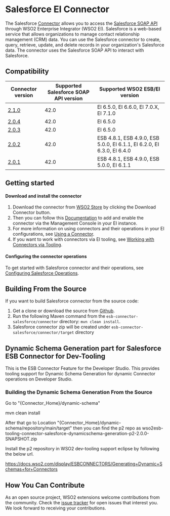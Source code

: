 # Salesforce EI Connector

The Salesforce [Connector](https://docs.wso2.com/display/EI650/Working+with+Connectors) allows you to access the [Salesforce SOAP API](https://developer.salesforce.com/docs/atlas.en-us.api.meta/api/sforce_api_quickstart_intro.htm) through WSO2 Enterprise Integrator (WSO2 EI). Salesforce is  a web-based service
that allows organizations to manage contact relationship management (CRM) data. You can use the Salesforce connector to create, query,
retrieve, update, and delete records in your organization's Salesforce data. The connector uses the Salesforce SOAP API to interact with Salesforce.


## Compatibility

| Connector version | Supported Salesforce SOAP API version | Supported WSO2 ESB/EI version |
| ------------- | ------------- | ------------- |
| [2.1.0](https://github.com/wso2-extensions/esb-connector-salesforce/tree/wso2-esb-connector-salesforce-dynamic-schema-2.1.0) | 42.0 | EI 6.5.0, EI 6.6.0, EI 7.0.X, EI 7.1.0  |
| [2.0.4](https://github.com/wso2-extensions/esb-connector-salesforce/tree/wso2-esb-connector-salesforce-dynamic-schema-2.0.4) | 42.0 | EI 6.5.0  |
| [2.0.3](https://github.com/wso2-extensions/esb-connector-salesforce/tree/wso2-esb-connector-salesforce-dynamic-schema-2.0.3) | 42.0 | EI 6.5.0  |
| [2.0.2](https://github.com/wso2-extensions/esb-connector-salesforce/tree/wso2-esb-connector-salesforce-dynamic-schema-2.0.2) | 42.0 | ESB 4.8.1, ESB 4.9.0, ESB 5.0.0, EI 6.1.1, EI 6.2.0, EI 6.3.0, EI 6.4.0  |
| [2.0.1](https://github.com/wso2-extensions/esb-connector-salesforce/tree/wso2-esb-connector-salesforce-dynamic-schema-2.0.1) | 42.0 | ESB 4.8.1, ESB 4.9.0, ESB 5.0.0, EI 6.1.1  |

## Getting started

#### Download and install the connector

1. Download the connector from [WSO2 Store](https://store.wso2.com/store/assets/esbconnector/details/fbb433b5-4d74-4064-84c2-e4b23c531aa2) by clicking the Download Connector button.
2. Then you can follow this [Documentation](https://docs.wso2.com/display/EI650/Working+with+Connectors+via+the+Management+Console) to add and enable the connector via the Management Console in your EI instance.
3. For more information on using connectors and their operations in your EI configurations, see [Using a Connector](https://docs.wso2.com/display/EI650/Using+a+Connector).
4. If you want to work with connectors via EI tooling, see [Working with Connectors via Tooling](https://docs.wso2.com/display/EI650/Working+with+Connectors+via+Tooling).

#### Configuring the connector operations

To get started with Salesforce connector and their operations, see [Configuring Salesforce Operations](connector/docs/config.md).


## Building From the Source

If you want to build Salesforce connector from the source code:

1. Get a clone or download the source from [Github](https://github.com/wso2-extensions/esb-connector-salesforce).
2. Run the following Maven command from the `esb-connector-salesforce/connector` directory: `mvn clean install`.
3. Salesforce connector zip will be created under `esb-connector-salesforce/connector/target` directory


## Dynamic Schema Generation part for Salesforce ESB Connector for Dev-Tooling

This is the ESB Connector Feature for the Developer Studio. This provides tooling support
for Dynamic Schema Generation for dynamic Connector operations on Developer Studio.

### Building the Dynamic Schema Generation From the Source

Go to "{Connector_Home}/dynamic-schema"

mvn clean install

After that go to Location "{Connector_Home}/dynamic-schema/repository/main/target" then you can find the p2 repo as wso2esb-tooling-connector-salesforce-dynamicschema-generation-p2-2.0.0-SNAPSHOT.zip

Install the p2 repository in WSO2 dev-tooling support eclipse by following the below url.

https://docs.wso2.com/display/ESBCONNECTORS/Generating+Dynamic+Schemas+for+Connectors


## How You Can Contribute

As an open source project, WSO2 extensions welcome contributions from the community.
Check the [issue tracker](https://github.com/wso2-extensions/esb-connector-salesforce/issues) for open issues that interest you. We look forward to receiving your contributions.
